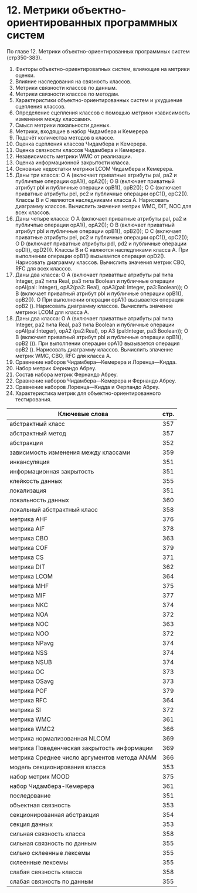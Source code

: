# 12. Метрики объектно-ориентированных программных систем
По главе 12. Метрики объектно-ориентированных программных систем (стр350-383).

1. Факторы объектно-ориентировапных систем, влияющие на метрики оценки.
2. Влияние наследования на связность классов.
3. Метрики связности классов по данным.
4. Метрики связности классов по методам.
5. Характеристики объектно-ориентированных систем и ухудшение сцепления классов.
6. Определение сцепления классов с помощью метрики «зависимость изменения между классами».
7. Смысл метрики локальности данных.
8. Метрики, входящие в набор Чидамбера и Кемерера
9. Подсчёт количества методов в классе.
10. Оценка сцепления классов Чидамбера и Кемерера. 
11. Оценка связности классов Чидамбера и Кемерера.
12. Независимость метрики WMC от реализации.
13. Оценка информационной закрытости класса.
14. Основные недостатки метрики LCOM Чидамбера и Кемерера.
15. Даны три класса:
О А (включает приватные атрибуты pal, pa2 и публичпые операции орА1(), орА2());
О В (включает приватный атрибут pbl и публичные операции орВ1(), орВ2());
О С (включает приватные атрибуты pel, pc2 и публичные операции орС1(), орС2()).
Классы В и С являются наследниками класса А. Нарисовать диаграмму классов. Вычислить значения метрик WMC, DIT, NOC для всех классов.
16. Даны четыре класса:
О А (включает приватные атрибуты pal, pa2 и публичпые операции орА1(), орА2());
О В (включает приватный атрибут pbl и публичные операции орВ1(), орВ2()); О С (включает приватные атрибуты pel, pc2 и публичные операции орС1(),
орС2()); О D (включает приватные атрибуты pdl, pd2 и публичные операции opDl(),
opD2()).
Классы В и С являются наследпиками класса А. При выполнении операции орВ1() вызывается операция opD2(). Нарисовать диаграмму классов.
Вычислить значения метрик СВО, RFC для всех классов.
17. Даны два класса:
О А (включает приватпые атрибуты pal типа Integer, pa2 типа Real, раЗ типа Boolean и публичные операции opAl(pal: Integer), opA2(pa2: Real), opA3(pal: Integer, pa3:Boolean));
О В (включает приватный атрибут pbl и публичные операции орВ1(), орВ2()).
О При выполнении операции орА1() вызывается операция орВ2 (). Нарисовать диаграмму классов. Вычислить значение метрики LCOM для класса А.
18. Даны два класса:
О А (включает приватпые атрибуты pal типа Integer, pa2 типа Real, раЗ типа Boolean и публичные операции opAl(pal:Integer), opA2 (pa2:Real), op A3 (pal:Integer, pa3:Boolean));
О В (включает приватный атрибут pbl и публичные операции орВ1(), орВ2 ()).
При выполпении операции орА1() вызывается операция орВ2 (). Нарисовать диаграмму классов. Вычислить зпачение метрик WMC, CBO, RFC для класса А.
19. Сравнение наборов Чидамбера—Кемерера и Лоренца—Кидда. 
20. Набор метрик Фернандо Абреу.
21. Состав набора метрик Фернандо Абреу.
22. Сравнение наборов Чидамбера—Кемерера и Фернандо Абреу.
23. Сравнение наборов Лоренца—Кидда и Ферпандо Абреу.
24. Характеристика метрик для объектно-ориентированного тестирования.

Ключевые слова | стр.
-----|-----
абстрактный	класс |								357
абстрактный	метод |								357
абстракция	|										352
зависимость 	изменения между классами |					359
 инкансуляция	|									351
информационная	закрытость |								351
клейкость данных |									355
локализация |										351
локальность данных |									360
локальный	абстрактный класс |							358
метрика	AHF |										376
метрика	AIF |										378
метрика	СВО |										363
метрика	COF |										379
метрика	CS		|								371
метрика	DIT |										362
метрика	LCOM |									364
метрика	MHF |										375
метрика	MIF |										377
метрика	NKC |										374
метрика	NOA	|									372
метрика	NOC |										363
метрика	NOO |										372
метрика	NPavg	|								374
метрика	NSS |										374
метрика	NSUB |									374
метрика	ОС |										373
метрика	OSavg |									373
метрика	POF |										379
метрика	RFC |										364
метрика	SI |										372
метрика	WMC |									361
метрика	WMC2 |									366
метрика	нормализованная NLCOM |						369
метрика	Поведенческая закрытость информации |				369
метрика	Среднее число аргументов метода ANAM |			366
модель	секционирования класса |						353
набор	метрик MOOD |									375
набор	Чидамбера-Кемерера | 								361
последование |										351
объектная связность | 									353
секционированная абстракция | 							354
секция данных | 										353
сильная связность	класса |							358
сильная связность	по данным |							355
сильно склеенные лексемы | 								355
склеенные лексемы | 									355
слабая связность	класса |								358
слабая связность	по данным | 							355

